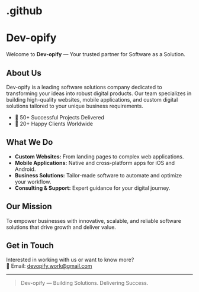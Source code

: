 # .github
# Dev-opify

Welcome to **Dev-opify** — Your trusted partner for Software as a Solution.

## About Us

Dev-opify is a leading software solutions company dedicated to transforming your ideas into robust digital products. Our team specializes in building high-quality websites, mobile applications, and custom digital solutions tailored to your unique business requirements.

- 🚀 50+ Successful Projects Delivered
- 🤝 20+ Happy Clients Worldwide

## What We Do

- **Custom Websites:** From landing pages to complex web applications.
- **Mobile Applications:** Native and cross-platform apps for iOS and Android.
- **Business Solutions:** Tailor-made software to automate and optimize your workflow.
- **Consulting & Support:** Expert guidance for your digital journey.

## Our Mission

To empower businesses with innovative, scalable, and reliable software solutions that drive growth and deliver value.

## Get in Touch

Interested in working with us or want to know more?  
📧 Email: devopify.work@gmail.com


---

> Dev-opify — Building Solutions. Delivering Success.
